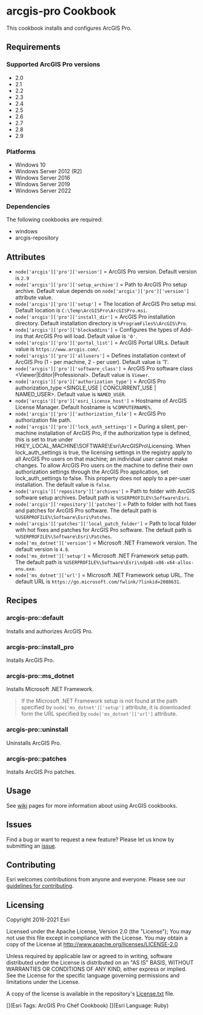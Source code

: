 arcgis-pro Cookbook
===============

This cookbook installs and configures ArcGIS Pro.

Requirements
------------

### Supported ArcGIS Pro versions

* 2.0
* 2.1
* 2.2
* 2.3
* 2.4
* 2.5
* 2.6
* 2.7
* 2.8
* 2.9

### Platforms

* Windows 10
* Windows Server 2012 (R2)
* Windows Server 2016
* Windows Server 2019
* Windows Server 2022

### Dependencies

The following cookbooks are required:

* windows
* arcgis-repository

Attributes
----------

* `node['arcgis']['pro']['version']` = ArcGIS Pro version. Default version is `2.9`
* `node['arcgis']['pro']['setup_archive']` = Path to ArcGIS Pro setup archive. Default value depends on `node['arcgis']['pro']['version']` attribute value.
* `node['arcgis']['pro']['setup']` = The location of ArcGIS Pro setup msi. Default location is `C:\Temp\ArcGISPro\ArcGISPro.msi`.
* `node['arcgis']['pro']['install_dir']` = ArcGIS Pro installation directory. Default installation directory is `%ProgramFiles%\ArcGIS\Pro`.
* `node['arcgis']['pro']['blockaddins']` = Configures the types of Add-ins that ArcGIS Pro will load. Default value is `'0'`.
* `node['arcgis']['pro']['portal_list']` = ArcGIS Portal URLs. Default value is `https://www.arcgis.com/`.
* `node['arcgis']['pro']['allusers']` = Defines installation context of ArcGIS Pro (1 - per machine, 2 - per user). Default value is '1'.
* `node['arcgis']['pro']['software_class']` = ArcGIS Pro software class <Viewer|Editor|Professional>. Default value is `Viewer`.
* `node['arcgis']['pro']['authorization_type']` = ArcGIS Pro authorization_type <SINGLE_USE | CONCURRENT_USE | NAMED_USER>. Default value is `NAMED_USER`.
* `node['arcgis']['pro']['esri_license_host']` = Hostname of ArcGIS License Manager. Default hostname is `%COMPUTERNAME%`.
* `node['arcgis']['pro']['authorization_file']` = ArcGIS Pro authorization file path.
* `node['arcgis']['pro']['lock_auth_settings']` = During a silent, per-machine installation of ArcGIS Pro, if the authorization type is defined, this is set to true under HKEY_LOCAL_MACHINE\SOFTWARE\Esri\ArcGISPro\Licensing. When lock_auth_settings is true, the licensing settings in the registry apply to all ArcGIS Pro users on that machine; an individual user cannot make changes. To allow ArcGIS Pro users on the machine to define their own authorization settings through the ArcGIS Pro application, set lock_auth_settings to false. This property does not apply to a per-user installation. The default value is `false`.
* `node['arcgis']['repository']['archives']` = Path to folder with ArcGIS software setup archives. Default path is `%USERPROFILE%\Software\Esri`.
* `node['arcgis']['repository']['patches']` = Path to folder with hot fixes and patches for ArcGIS Pro software. The default path is `%USERPROFILE%\Software\Esri\Patches`.
* `node['arcgis']['patches']['local_patch_folder']` = Path to local folder with hot fixes and patches for ArcGIS Pro software. The default path is `%USERPROFILE%\Software\Esri\Patches`.
* `node['ms_dotnet']['version']` = Microsoft .NET Framework version. The default version is `4.8`.
* `node['ms_dotnet']['setup']` = Microsoft .NET Framework setup path. The default path is `%USERPROFILE%\Software\Esri\ndp48-x86-x64-allos-enu.exe`.
* `node['ms_dotnet']['url']` = Microsoft .NET Framework setup URL. The default URL is `https://go.microsoft.com/fwlink/?linkid=2088631`.

Recipes
-------

### arcgis-pro::default

Installs and authorizes ArcGIS Pro.

### arcgis-pro::install_pro

Installs ArcGIS Pro.

### arcgis-pro::ms_dotnet

Installs Microsoft .NET Framework.

> If the Microsoft .NET Framework setup is not found at the path specified by `node['ms_dotnet']['setup']` attribute, it is downloaded form the URL specified by `node['ms_dotnet']['url']` attribute.

### arcgis-pro::uninstall

Uninstalls ArcGIS Pro.

### arcgis-pro::patches

Installs ArcGIS Pro patches.

Usage
-----

See [wiki](https://github.com/Esri/arcgis-cookbook/wiki) pages for more information about using ArcGIS cookbooks.

## Issues

Find a bug or want to request a new feature?  Please let us know by submitting an [issue](https://github.com/Esri/arcgis-cookbook/issues).

## Contributing

Esri welcomes contributions from anyone and everyone. Please see our [guidelines for contributing](https://github.com/esri/contributing).

Licensing
---------

Copyright 2016-2021 Esri

Licensed under the Apache License, Version 2.0 (the "License");
You may not use this file except in compliance with the License.
You may obtain a copy of the License at
   http://www.apache.org/licenses/LICENSE-2.0

Unless required by applicable law or agreed to in writing, software
distributed under the License is distributed on an "AS IS" BASIS,
WITHOUT WARRANTIES OR CONDITIONS OF ANY KIND, either express or implied.
See the License for the specific language governing permissions and
limitations under the License.

A copy of the license is available in the repository's [License.txt](https://github.com/Esri/arcgis-cookbook/blob/master/License.txt?raw=true) file.

[](Esri Tags: ArcGIS Pro Chef Cookbook)
[](Esri Language: Ruby)
